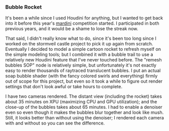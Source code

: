 ### Bubble Rocket

It's been a while since I used Houdini for anything, but I wanted to get back into it
before this year's [mardini][Mardini] competition started. I participated in both
previous years, and it would be a shame to lose the streak now.

That said, I didn't really know what to do, since it's been too long since I worked
on the stormveil castle project to pick it up again from scratch. Eventually I
decided to model a simple cartoon rocket to refresh myself on the simple modeling tools;
but I combined it with a bubble trail to use a relatively new Houdini feature that I've
never touched before. The "remesh bubbles SOP" node is relatively simple, but
unfortunately it's not exactly easy to render thousands of raytraced translucent bubbles.
I put an actual soap bubble shader (with the fancy colored swirls and everything) firmly
out of scope for this project, but even so it took a while to figure out render settings
that don't look awful or take hours to complete.

I have two cameras rendered. The distant view (including the rocket) takes about 35
minutes on XPU (maximizing CPU and GPU utilization); and the close-up of the bubbles
takes about 65 minutes. I had to enable a denoiser even so even though it makes the
bubbles blur together and look like mush. Still, it looks better than without using
the denoiser; I rendered each camera with and without so you can see the difference.

[mardini]: https://www.sidefx.com/community-main-menu/contests-jams/mardini-2024-winners/
